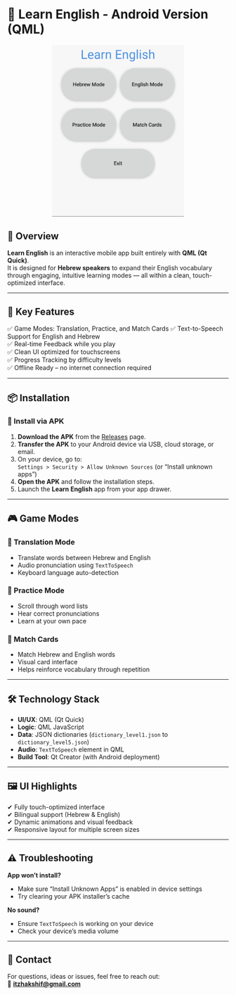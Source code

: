 # 📱 Learn English - Android Version (QML)

<p align="center">
  <img src="LearnEnglish.png" alt="Learn English App" width="300">
</p>

## 📝 Overview

**Learn English** is an interactive mobile app built entirely with **QML (Qt Quick)**.  
It is designed for **Hebrew speakers** to expand their English vocabulary through engaging, intuitive learning modes — all within a clean, touch-optimized interface.

---

## 🚀 Key Features

✅ Game Modes: Translation, Practice, and Match Cards 
✅ Text-to-Speech Support for English and Hebrew  
✅ Real-time Feedback while you play  
✅ Clean UI optimized for touchscreens  
✅ Progress Tracking by difficulty levels  
✅ Offline Ready – no internet connection required  

---

## 📦 Installation

### 📲 Install via APK

1. **Download the APK** from the [Releases](https://github.com/itzhaksh/LearningEnglishApkQML/releases) page.  
2. **Transfer the APK** to your Android device via USB, cloud storage, or email.  
3. On your device, go to:  
   `Settings > Security > Allow Unknown Sources` (or “Install unknown apps”)  
4. **Open the APK** and follow the installation steps.  
5. Launch the **Learn English** app from your app drawer.

---

## 🎮 Game Modes

### 🔹 Translation Mode
- Translate words between Hebrew and English  
- Audio pronunciation using `TextToSpeech`  
- Keyboard language auto-detection  

### 🔹 Practice Mode
- Scroll through word lists  
- Hear correct pronunciations  
- Learn at your own pace  

### 🔹 Match Cards
- Match Hebrew and English words  
- Visual card interface  
- Helps reinforce vocabulary through repetition  

---

## 🛠️ Technology Stack

- **UI/UX**: QML (Qt Quick)  
- **Logic**: QML JavaScript  
- **Data**: JSON dictionaries (`dictionary_level1.json` to `dictionary_level5.json`)  
- **Audio**: `TextToSpeech` element in QML  
- **Build Tool**: Qt Creator (with Android deployment)

---

## 🖼️ UI Highlights

✔ Fully touch-optimized interface  
✔ Bilingual support (Hebrew & English)  
✔ Dynamic animations and visual feedback  
✔ Responsive layout for multiple screen sizes  

---

## ⚠ Troubleshooting

**App won’t install?**
- Make sure “Install Unknown Apps” is enabled in device settings
- Try clearing your APK installer’s cache

**No sound?**
- Ensure `TextToSpeech` is working on your device
- Check your device’s media volume 

---

## 📧 Contact

For questions, ideas or issues, feel free to reach out:  
📧 **itzhakshif@gmail.com**
